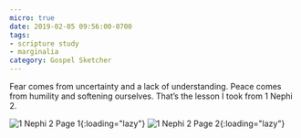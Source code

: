 ```yaml
---
micro: true
date: 2019-02-05 09:56:00-0700
tags:
- scripture study
- marginalia
category: Gospel Sketcher
---
```


Fear comes from uncertainty and a lack of understanding. Peace comes from humility and softening ourselves. That’s the lesson I took from 1 Nephi 2.

![1 Nephi 2 Page 1](https://media.bennorris.org/images/gospelsketcher/uploads/2019/5ec2c9bd79.jpg){:loading="lazy"} ![1 Nephi 2 Page 2](https://media.bennorris.org/images/gospelsketcher/uploads/2019/ecf80141b9.jpg){:loading="lazy"}